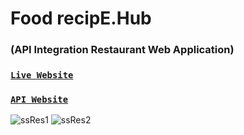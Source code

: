# Food recipE.Hub 
### (API Integration Restaurant Web Application)

### [`Live Website`](https://food-recipehub-api.web.app/)

### [`API Website`](https://www.themealdb.com/)
![ssRes1](https://user-images.githubusercontent.com/94924411/148876087-0001834d-cec3-444e-ab59-c77e5984cd1f.png)
![ssRes2](https://user-images.githubusercontent.com/94924411/148876186-ad62ee13-bff4-4562-bc85-c24df68c4767.png)










